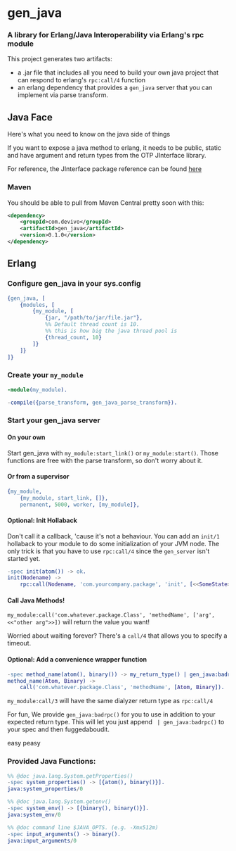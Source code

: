 gen_java
========

### A library for Erlang/Java Interoperability via Erlang's rpc module

This project generates two artifacts:
* a .jar file that includes all you need to build your own java project that can respond to erlang's `rpc:call/4` function
* an erlang dependency that provides a `gen_java` server that you can implement via parse transform.

## Java Face

Here's what you need to know on the java side of things

If you want to expose a java method to erlang, it needs to be public,
static and have argument and return types from the OTP JInterface
library.

For reference, the JInterface package reference can be found
[here](http://www.erlang.org/doc/apps/jinterface/java/com/ericsson/otp/erlang/package-summary.html)


### Maven

You should be able to pull from Maven Central pretty soon with this:

```xml
<dependency>
    <groupId>com.devivo</groupId>
    <artifactId>gen_java</artifactId>
    <version>0.1.0</version>
</dependency>
```

## Erlang

### Configure gen_java in your sys.config

```erlang
{gen_java, [
    {modules, [
        {my_module, [
            {jar, "/path/to/jar/file.jar"},
            %% Default thread count is 10.
            %% this is how big the java thread pool is
            {thread_count, 10}
        ]}
    ]}
]}
```

### Create your `my_module`

```erlang
-module(my_module).

-compile({parse_transform, gen_java_parse_transform}).
```

### Start your gen_java server

#### On your own

Start gen_java with `my_module:start_link()` or `my_module:start()`. Those functions are free with the parse transform, so don't worry about it.

#### Or from a supervisor

```erlang
{my_module,
    {my_module, start_link, []},
    permanent, 5000, worker, [my_module]},
```

#### Optional: Init Hollaback

Don't call it a callback, 'cause it's not a behaviour. You can add an
`init/1` hollaback to your module to do some initialization of your
JVM node. The only trick is that you have to use `rpc:call/4` since
the `gen_server` isn't started yet.

```erlang
-spec init(atom()) -> ok.
init(Nodename) ->
    rpc:call(Nodename, 'com.yourcompany.package', 'init', [<<SomeState>>]).
```

#### Call Java Methods!

`my_module:call('com.whatever.package.Class', 'methodName', ['arg', <<"other arg">>])` will return the value you want!

Worried about waiting forever? There's a `call/4` that allows you to specify a timeout.

#### Optional: Add a convenience wrapper function

```erlang
-spec method_name(atom(), binary()) -> my_return_type() | gen_java:badrpc().
method_name(Atom, Binary) ->
    call('com.whatever.package.Class', 'methodName', [Atom, Binary]).
```

`my_module:call/3` will have the same dialyzer return type as `rpc:call/4`

For fun, We provide `gen_java:badrpc()` for you to use in addition to
your expected return type. This will let you just append ` |
gen_java:badrpc()` to your spec and then fuggedaboudit.


easy peasy

### Provided Java Functions:

```erlang
%% @doc java.lang.System.getProperties()
-spec system_properties() -> [{atom(), binary()}].
java:system_properties/0

%% @doc java.lang.System.getenv()
-spec system_env() -> [{binary(), binary()}].
java:system_env/0

%% @doc command line $JAVA_OPTS. (e.g. -Xmx512m)
-spec input_arguments() -> binary().
java:input_arguments/0

```

